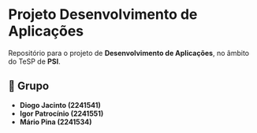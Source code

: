 # Projeto Desenvolvimento de Aplicações

Repositório para o projeto de **Desenvolvimento de Aplicações**, no âmbito do TeSP de **PSI**.

## 👥 Grupo

- **Diogo Jacinto (2241541)**
- **Igor Patrocínio (2241551)**
- **Mário Pina (2241534)**
